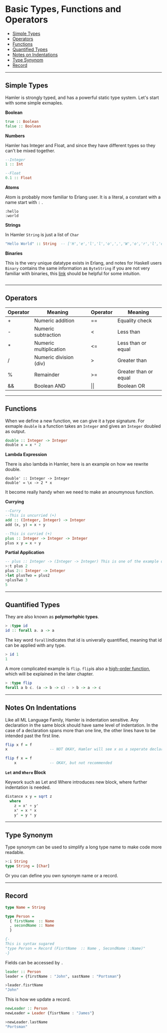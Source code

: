 

# Basic Types, Functions and Operators

- [Simple Types](#Simple%20Types)
- [Operators](#Operators)
- [Functions](#Functions)
- [Quantified Types](#Quantified%20types)
- [Notes on Indentations](#Notes%20on%20Indentations)
- [Type Synynom](#Type%20synynom)
- [Record](#Record)

---

## Simple Types

Hamler is strongly typed, and has a powerful static type system. Let's start with some simple exmaples.

**Boolean**

```Haskell
true :: Boolean
false :: Boolean 
```

**Numbers** 

Hamler has Integer and Float, and since they have different types so they can't be mixed together. 

```Haskell
--Integer
1 :: Int

--Float 
0.1 :: Float 
```

**Atoms**

Atom is probably more familiar to Erlang user. It is  a literal, a constant with a name start with `:` .

```
:hello
:world
```

**Strings**

In Hamler `String` is just a list of `Char` 

```Haskell
"Hello World" :: String  -- ['H','e','l','l','o',',','W','o','r','l','d']
```

**Binaries**

This is the very unique datatype exists in Erlang, and notes for Haskell users `Binary` contains the same information as `ByteString` if you are not very familiar with binaries, this [link](https://erlang.org/doc/man/binary.html) should be helpful for some intuition. 

```

```



---

## Operators

| Operator | Meaning                |      | Operator | Meaning               |
| -------- | ---------------------- | ---- | -------- | --------------------- |
| +        | Numeric addition       |      | ==       | Equality check        |
| -        | Numeric subtraction    |      | <        | Less than             |
| *        | Numeric multiplication |      | <=       | Less than or equal    |
| /        | Numeric division (div) |      | >        | Greater than          |
| %        | Remainder              |      | >=       | Greater than or equal |
| &&       | Boolean AND            |      | \|\|     | Boolean OR            |



---

## Functions

When we define a new function, we can give it a type signature. For exmaple `double` is a function takes an `Integer` and gives an `Integer` doubled as output. 

```haskell
double :: Integer -> Integer
double x = x * 2
```

**Lambda Expression**

There is also lambda in Hamler, here is an example on how we rewrite double.

```
double' :: Integer -> Integer
double' = \x -> 2 * x
```

It become really handy when we need to make an anoumynous function.

**Currying**

```haskell
--Curry
--This is uncurried (+)
add :: (Integer, Integer) -> Integer
add (x, y) = x + y

--This is curried (+)
plus :: Integer -> Integer -> Integer 
plus x y = x + y
```

**Partial Application**

```Haskell
-- plus :: Integer -> (Integer -> Integer) This is one of the example of higher order functions
>:t plus 2 
plus 2:: Integer -> Integer
>let plusTwo = plus2
>plusTwo 3 
5
```



---

## Quantified Types

They are also known as **polymorhphic types**. 

```Haskell
> :type id
id :: forall a. a -> a
```

The key word `forall`indicates that id is univerally quantified, meaning that id can be applied with any type. 

```Haskell
> id 1
1
```

A more complicated example is `flip`. `flip`is also a [high-order function](), which will be explained in the later chapter. 

```Haskell
> :type flip
forall a b c. (a -> b -> c) - > b -> a -> c
```



---

## Notes On Indentations

Like all ML Language Family, Hamler is indentation sensitive. Any declaration in the same block should have same level of indentation. In the case of a declaration spans more than one line, the other lines have to be intended past the first line.

```Haskell
flip x f = f
x                   -- NOT OKAY, Hamler will see x as a seperate declaration

flip f x = f
    x               -- OKAY, but not recommended
```

**`Let` and `Where` Block**

Keywork such as Let and Where introduces new block, where further indentation is needed.

```haskell
distance x y = sqrt z
  where
    z = x' + y'
    x' = x * x
    y' = y * y
```



---

## Type Synonym

Type synonym can be used to simplify a long type name to make code more readable. 

```Haskell
>:i String
type String = [Char]
```

Or you can define you own synonym name or a record.



---

## Record

```Haskell
type Name = String

type Person =
  { firstName  :: Name
  , secondName :: Name
  }

{-
This is syntax sugared
"type Person = Record (FisrtName  :: Name , SecondName ::Name)" 
-}
```

Fields can be accessed by `.`

```haskell
leader :: Person
leader = {firstName : "John", sastName : "Portsman"}

>leader.fisrtName
"John"
```

This is how we update a record.

```haskell
newLeader :: Person
newLeader = Leader {fisrtName : "James"}

>newLeader.lastName
"Portsman"
```



